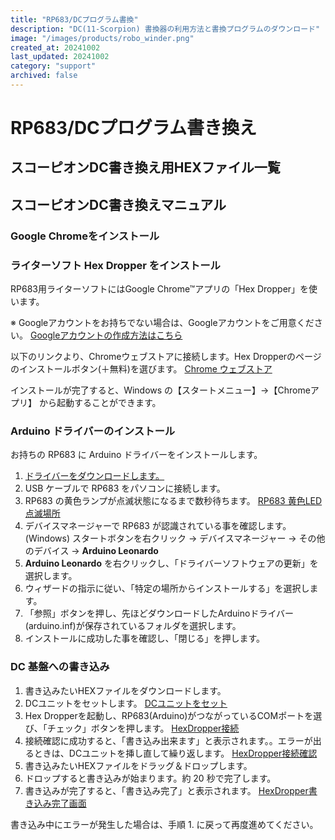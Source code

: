 ```yaml
---
title: "RP683/DCプログラム書換"
description: "DC(11-Scorpion) 書換器の利用方法と書換プログラムのダウンロード"
image: "/images/products/robo_winder.png"
created_at: 20241002
last_updated: 20241002
category: "support"
archived: false
---
```


# RP683/DCプログラム書き換え

## スコーピオンDC書き換え用HEXファイル一覧

## スコーピオンDC書き換えマニュアル

### Google Chromeをインストール

### ライターソフト Hex Dropper をインストール

RP683用ライターソフトにはGoogle Chrome™アプリの「Hex Dropper」を使います。

※ Googleアカウントをお持ちでない場合は、Googleアカウントをご用意ください。
[Googleアカウントの作成方法はこちら](https://support.google.com/accounts/answer/27441?hl=ja&co=GENIE.Platform%3DAndroid)

以下のリンクより、Chromeウェブストアに接続します。Hex Dropperのページのインストールボタン(＋無料)を選びます。
[Chrome ウェブストア](https://chromewebstore.google.com/detail/hexdropper/caoadeoangogegeghmogikkfjfgdiojg)

インストールが完了すると、Windows の【スタートメニュー】->【Chromeアプリ】 から起動することができます。

### Arduino ドライバーのインストール

お持ちの RP683 に Arduino ドライバーをインストールします。

1. [ドライバーをダウンロードします。](/resources/arduino.inf)
2. USB ケーブルで RP683 をパソコンに接続します。
3. RP683 の黄色ランプが点滅状態になるまで数秒待ちます。
  [RP683 黄色LED点滅場所](/images/supports/scorpion/a0.png)
4. デバイスマネージャーで RP683 が認識されている事を確認します。
(Windows) スタートボタンを右クリック -> デバイスマネージャー -> その他のデバイス -> **Arduino Leonardo** 
5. **Arduino Leonardo** を右クリックし、「ドライバーソフトウェアの更新」を選択します。
6. ウィザードの指示に従い、「特定の場所からインストールする」を選択します。
7. 「参照」ボタンを押し、先ほどダウンロードしたArduinoドライバー(arduino.inf)が保存されているフォルダを選択します。
8. インストールに成功した事を確認し、「閉じる」を押します。

### DC 基盤への書き込み

1. 書き込みたいHEXファイルをダウンロードします。
2. DCユニットをセットします。
[DCユニットをセット](/images/supports/scorpion/w1.png)
3. Hex Dropperを起動し、RP683(Arduino)がつながっているCOMポートを選び、「チェック」ボタンを押します。
[HexDropper接続](/images/supports/scorpion/w0.png)
4. 接続確認に成功すると、「書き込み出来ます」と表示されます。。エラーが出るときは、DCユニットを挿し直して繰り返します。
[HexDropper接続確認](/images/supports/scorpion/w2.png)
5. 書き込みたいHEXファイルをドラッグ＆ドロップします。
6. ドロップすると書き込みが始まります。約 20 秒で完了します。
7. 書き込みが完了すると、「書き込み完了」と表示されます。
[HexDropper書き込み完了画面](/images/supports/scorpion/w5.png)

書き込み中にエラーが発生した場合は、手順 1. に戻って再度進めてください。
